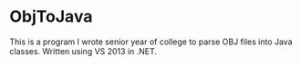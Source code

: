 <h1>ObjToJava</h1>

This is a program I wrote senior year of college to parse OBJ files into Java classes. Written using VS 2013 in .NET.
